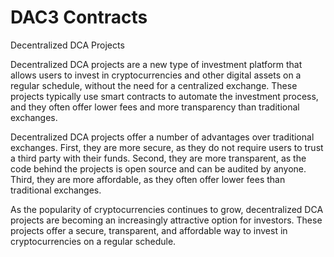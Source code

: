 # DAC3 Contracts

Decentralized DCA Projects

Decentralized DCA projects are a new type of investment platform that allows users to invest in cryptocurrencies and other digital assets on a regular schedule, without the need for a centralized exchange. These projects typically use smart contracts to automate the investment process, and they often offer lower fees and more transparency than traditional exchanges.

Decentralized DCA projects offer a number of advantages over traditional exchanges. First, they are more secure, as they do not require users to trust a third party with their funds. Second, they are more transparent, as the code behind the projects is open source and can be audited by anyone. Third, they are more affordable, as they often offer lower fees than traditional exchanges.

As the popularity of cryptocurrencies continues to grow, decentralized DCA projects are becoming an increasingly attractive option for investors. These projects offer a secure, transparent, and affordable way to invest in cryptocurrencies on a regular schedule.